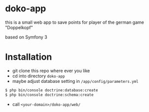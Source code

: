 doko-app
========

this is a small web app to save points for player of the german game "Doppelkopf"

based on Symfony 3

# Installation

- git clone this repo where ever you like
- cd into directory `doko-app`
- maybe adjust database setting in `/app/config/parameters.yml`
```sh
$ php bin/console doctrine:database:create
$ php bin/console doctrine:schema:create
```
- call `<your-domain>/doko-app/web/`